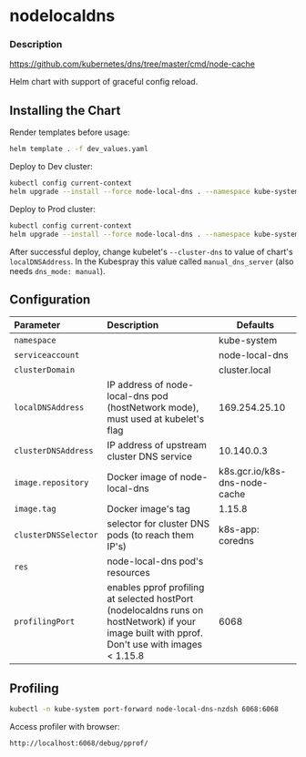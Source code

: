 # nodelocaldns

### Description
https://github.com/kubernetes/dns/tree/master/cmd/node-cache

Helm chart with support of graceful config reload.  

## Installing the Chart

Render templates before usage:
```bash
helm template . -f dev_values.yaml
```

Deploy to Dev cluster:
```bash
kubectl config current-context
helm upgrade --install --force node-local-dns . --namespace kube-system --tiller-namespace kube-system --wait --timeout 180 --debug  --values dev_values.yaml
```

Deploy to Prod cluster:
```bash
kubectl config current-context
helm upgrade --install --force node-local-dns . --namespace kube-system --tiller-namespace kube-system --wait --timeout 180 --debug  --values prod_values.yaml
```

After successful deploy, change kubelet's `--cluster-dns` to value of chart's `localDNSAddress`. In the Kubespray this value called `manual_dns_server` (also needs `dns_mode: manual`).

## Configuration

| Parameter  | Description | Defaults
|:-----------|:------------|---------|
| `namespace`  |             | kube-system |
| `serviceaccount` |         | node-local-dns |
| `clusterDomain` |          | cluster.local |
| `localDNSAddress` | IP address of node-local-dns pod (hostNetwork mode), must used at kubelet's flag | 169.254.25.10 |
| `clusterDNSAddress` | IP address of upstream cluster DNS service     | 10.140.0.3 |
| `image.repository`        | Docker image of node-local-dns         | k8s.gcr.io/k8s-dns-node-cache |
| `image.tag`    | Docker image's tag | 1.15.8 |
| `clusterDNSSelector` | selector for cluster DNS pods (to reach them IP's) | k8s-app: coredns |
| `res`          | node-local-dns pod's resources |
| `profilingPort`    | enables pprof profiling at selected hostPort (nodelocaldns runs on hostNetwork) if your image built with pprof. Don't use with images < 1.15.8 | 6068

## Profiling

```bash
kubectl -n kube-system port-forward node-local-dns-nzdsh 6068:6068
```

Access profiler with browser:
```
http://localhost:6068/debug/pprof/
```

